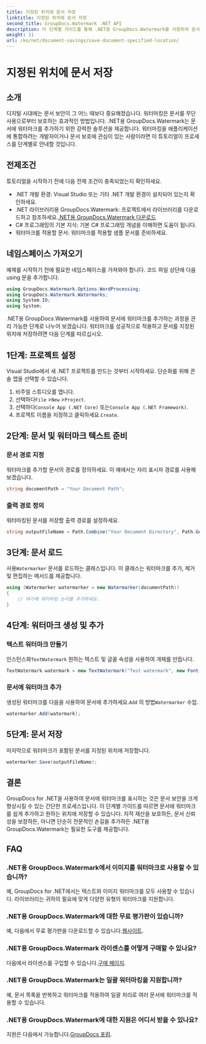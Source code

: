 ```yaml
---
title: 지정된 위치에 문서 저장
linktitle: 지정된 위치에 문서 저장
second_title: GroupDocs.Watermark .NET API
description: 이 단계별 가이드를 통해 .NET용 GroupDocs.Watermark를 사용하여 문서에 워터마크를 쉽게 추가하는 방법을 알아보세요. 문서 보안을 강화하세요.
weight: 11
url: /ko/net/document-savings/save-document-specified-location/
---
```


# 지정된 위치에 문서 저장

## 소개
디지털 시대에는 문서 보안이 그 어느 때보다 중요해졌습니다. 워터마킹은 문서를 무단 사용으로부터 보호하는 효과적인 방법입니다. .NET용 GroupDocs.Watermark는 문서에 워터마크를 추가하기 위한 강력한 솔루션을 제공합니다. 워터마킹을 애플리케이션에 통합하려는 개발자이거나 문서 보호에 관심이 있는 사람이라면 이 튜토리얼이 프로세스를 단계별로 안내할 것입니다.
## 전제조건
튜토리얼을 시작하기 전에 다음 전제 조건이 충족되었는지 확인하세요.
- .NET 개발 환경: Visual Studio 또는 기타 .NET 개발 환경이 설치되어 있는지 확인하세요.
-  .NET 라이브러리용 GroupDocs.Watermark: 프로젝트에서 라이브러리를 다운로드하고 참조하세요.[.NET용 GroupDocs.Watermark 다운로드](https://releases.groupdocs.com/Watermark/net/)
- C# 프로그래밍의 기본 지식: 기본 C# 프로그래밍 개념을 이해하면 도움이 됩니다.
- 워터마크를 적용할 문서: 워터마크를 적용할 샘플 문서를 준비하세요.
## 네임스페이스 가져오기
예제를 시작하기 전에 필요한 네임스페이스를 가져와야 합니다. 코드 파일 상단에 다음 using 문을 추가합니다.
```csharp
using GroupDocs.Watermark.Options.WordProcessing;
using GroupDocs.Watermark.Watermarks;
using System.IO;
using System;
```
.NET용 GroupDocs.Watermark를 사용하여 문서에 워터마크를 추가하는 과정을 관리 가능한 단계로 나누어 보겠습니다. 워터마크를 성공적으로 적용하고 문서를 지정된 위치에 저장하려면 다음 단계를 따르십시오.
## 1단계: 프로젝트 설정
Visual Studio에서 새 .NET 프로젝트를 만드는 것부터 시작하세요. 단순화를 위해 콘솔 앱을 선택할 수 있습니다.
1. 비주얼 스튜디오를 엽니다.
2.  선택하다`File` >`New` >`Project`.
3.  선택하다`Console App (.NET Core)` 또는`Console App (.NET Framework)`.
4.  프로젝트 이름을 지정하고 클릭하세요.`Create`.

## 2단계: 문서 및 워터마크 텍스트 준비
### 문서 경로 지정
워터마크를 추가할 문서의 경로를 정의하세요. 이 예에서는 자리 표시자 경로를 사용해 보겠습니다.
```csharp
string documentPath = "Your Document Path";
```
### 출력 경로 정의
워터마킹된 문서를 저장할 출력 경로를 설정하세요.
```csharp
string outputFileName = Path.Combine("Your Document Directory", Path.GetFileName(documentPath));
```
## 3단계: 문서 로드
 사용`Watermarker` 문서를 로드하는 클래스입니다. 이 클래스는 워터마크를 추가, 제거 및 편집하는 메서드를 제공합니다.
```csharp
using (Watermarker watermarker = new Watermarker(documentPath))
{
    // 여기에 워터마킹 논리를 추가하세요.
}
```
## 4단계: 워터마크 생성 및 추가

### 텍스트 워터마크 만들기
 인스턴스화`TextWatermark` 원하는 텍스트 및 글꼴 속성을 사용하여 개체를 만듭니다.
```csharp
TextWatermark watermark = new TextWatermark("Test watermark", new Font("Arial", 12));
```
### 문서에 워터마크 추가
 생성된 워터마크를 다음을 사용하여 문서에 추가하세요.`Add` 의 방법`Watermarker` 수업.
```csharp
watermarker.Add(watermark);
```
## 5단계: 문서 저장
마지막으로 워터마크가 포함된 문서를 지정된 위치에 저장합니다.
```csharp
watermarker.Save(outputFileName);
```
## 결론
GroupDocs for .NET을 사용하여 문서에 워터마크를 표시하는 것은 문서 보안을 크게 향상시킬 수 있는 간단한 프로세스입니다. 이 단계별 가이드를 따르면 문서에 워터마크를 쉽게 추가하고 원하는 위치에 저장할 수 있습니다. 지적 재산을 보호하든, 문서 신뢰성을 보장하든, 아니면 단순히 전문적인 손길을 추가하든 .NET용 GroupDocs.Watermark는 필요한 도구를 제공합니다.
## FAQ
### .NET용 GroupDocs.Watermark에서 이미지를 워터마크로 사용할 수 있습니까?
예, GroupDocs for .NET에서는 텍스트와 이미지 워터마크를 모두 사용할 수 있습니다. 라이브러리는 귀하의 필요에 맞게 다양한 유형의 워터마크를 지원합니다.
### .NET용 GroupDocs.Watermark에 대한 무료 평가판이 있습니까?
 예, 다음에서 무료 평가판을 다운로드할 수 있습니다.[웹사이트](https://releases.groupdocs.com/).
### .NET용 GroupDocs.Watermark 라이센스를 어떻게 구매할 수 있나요?
 다음에서 라이센스를 구입할 수 있습니다.[구매 페이지](https://purchase.groupdocs.com/buy).
### .NET용 GroupDocs.Watermark는 일괄 워터마킹을 지원합니까?
예, 문서 목록을 반복하고 워터마크를 적용하여 일괄 처리로 여러 문서에 워터마크를 적용할 수 있습니다.
### .NET용 GroupDocs.Watermark에 대한 지원은 어디서 받을 수 있나요?
 지원은 다음에서 가능합니다.[GroupDocs 포럼](https://forum.groupdocs.com/c/watermark/19).